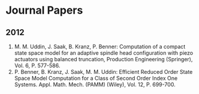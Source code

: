 # Journal Papers 
## 2012
1. M. M. Uddin, J. Saak, B. Kranz, P. Benner: Computation of a compact state space model for an adaptive spindle head configuration with piezo actuators using balanced truncation, Production Engineering (Springer), Vol. 6, P.  577-586.
2. P. Benner, B. Kranz, J. Saak, M. M. Uddin: Efficient Reduced Order State Space Model Computation for a Class of Second Order Index One Systems. Appl. Math. Mech. (PAMM) (Wiley), Vol. 12, P. 699-700.
